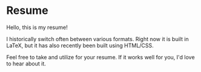 # Resume

Hello, this is my resume!

I historically switch often between various formats. Right now it is built in LaTeX, but it has also recently been built using HTML/CSS. 

Feel free to take and utilize for your resume. If it works well for you, I'd love to hear about it.